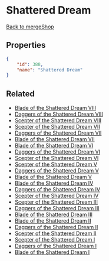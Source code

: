 # Shattered Dream

<no description available>

[Back to mergeShop](../merge-shops.md)

## Properties

```json
{
    "id": 388,
    "name": "Shattered Dream"
}
```

## Related

- [Blade of the Shattered Dream VIII](../items/21397-blade-of-the-shattered-dream-viii.md)
- [Daggers of the Shattered Dream VIII](../items/21405-daggers-of-the-shattered-dream-viii.md)
- [Scepter of the Shattered Dream VIII](../items/21413-scepter-of-the-shattered-dream-viii.md)
- [Scepter of the Shattered Dream VII](../items/21412-scepter-of-the-shattered-dream-vii.md)
- [Daggers of the Shattered Dream VII](../items/21404-daggers-of-the-shattered-dream-vii.md)
- [Blade of the Shattered Dream VII](../items/21396-blade-of-the-shattered-dream-vii.md)
- [Blade of the Shattered Dream VI](../items/21395-blade-of-the-shattered-dream-vi.md)
- [Daggers of the Shattered Dream VI](../items/21403-daggers-of-the-shattered-dream-vi.md)
- [Scepter of the Shattered Dream VI](../items/21411-scepter-of-the-shattered-dream-vi.md)
- [Scepter of the Shattered Dream V](../items/21410-scepter-of-the-shattered-dream-v.md)
- [Daggers of the Shattered Dream V](../items/21402-daggers-of-the-shattered-dream-v.md)
- [Blade of the Shattered Dream V](../items/21394-blade-of-the-shattered-dream-v.md)
- [Blade of the Shattered Dream IV](../items/21393-blade-of-the-shattered-dream-iv.md)
- [Daggers of the Shattered Dream IV](../items/21401-daggers-of-the-shattered-dream-iv.md)
- [Scepter of the Shattered Dream IV](../items/21409-scepter-of-the-shattered-dream-iv.md)
- [Scepter of the Shattered Dream III](../items/21408-scepter-of-the-shattered-dream-iii.md)
- [Daggers of the Shattered Dream III](../items/21400-daggers-of-the-shattered-dream-iii.md)
- [Blade of the Shattered Dream III](../items/21392-blade-of-the-shattered-dream-iii.md)
- [Blade of the Shattered Dream II](../items/21391-blade-of-the-shattered-dream-ii.md)
- [Daggers of the Shattered Dream II](../items/21399-daggers-of-the-shattered-dream-ii.md)
- [Scepter of the Shattered Dream II](../items/21407-scepter-of-the-shattered-dream-ii.md)
- [Scepter of the Shattered Dream I](../items/21406-scepter-of-the-shattered-dream-i.md)
- [Daggers of the Shattered Dream I](../items/21398-daggers-of-the-shattered-dream-i.md)
- [Blade of the Shattered Dream I](../items/21390-blade-of-the-shattered-dream-i.md)

